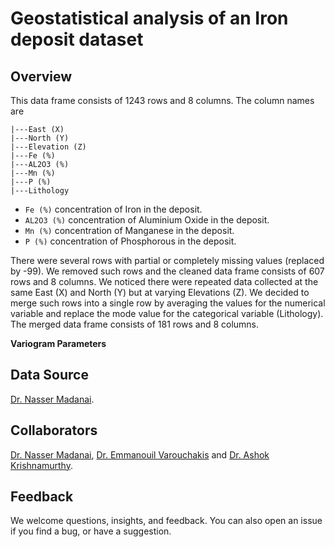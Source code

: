 # Geostatistical analysis of an Iron deposit dataset

## Overview

This data frame consists of 1243 rows and 8 columns. The column names are

    |---East (X)
    |---North (Y)
    |---Elevation (Z)
    |---Fe (%)
    |---AL2O3 (%)
    |---Mn (%)
    |---P (%)
    |---Lithology

- `Fe (%)` concentration of Iron in the deposit.
- `AL2O3 (%)` concentration of Aluminium Oxide in the deposit.
- `Mn (%)` concentration of Manganese in the deposit.
- `P (%)` concentration of Phosphorous in the deposit.

There were several rows with partial or completely missing values (replaced by -99). We removed such rows and the cleaned data frame consists of 607 rows and 8 columns. We noticed there were repeated data collected at the same East (X) and North (Y) but at varying Elevations (Z). We decided to merge such rows into a single row by averaging the values for the numerical variable and replace the mode value for the categorical variable (Lithology). The merged data frame consists of 181 rows and 8 columns.

**Variogram Parameters**

## Data Source

[Dr. Nasser Madanai]([https://research.nu.edu.kz/en/persons/nasser-madani]).

## Collaborators

[Dr. Nasser Madanai]([https://research.nu.edu.kz/en/persons/nasser-madani]), [Dr. Emmanouil Varouchakis]([https://github.com/evarouchakis]) and [Dr. Ashok Krishnamurthy]([https://github.com/ashokkrish]).

## Feedback

We welcome questions, insights, and feedback. You can also open an issue if you find a bug, or have a suggestion.
